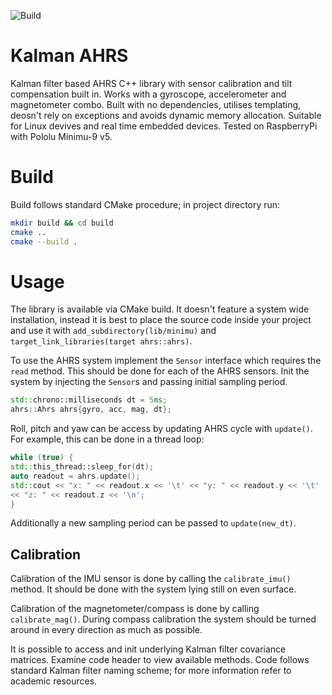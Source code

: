 ![Build](https://github.com/agv-polsl/ekf-ahrs/workflows/Build/badge.svg)

# Kalman AHRS

Kalman filter based AHRS C++ library with sensor calibration and tilt
compensation built in.
Works with a gyroscope, accelerometer and magnetometer combo.
Built with no dependencies, utilises templating, deosn't rely on exceptions and
avoids dynamic memory allocation.
Suitable for Linux devives and real time embedded devices.
Tested on RaspberryPi with Pololu Minimu-9 v5.

# Build

Build follows standard CMake procedure; in project directory run:

```sh
mkdir build && cd build
cmake ..
cmake --build .
```

# Usage

The library is available via CMake build.
It doesn't feature a system wide installation, instead it is best to place the
source code inside your project and use it with `add_subdirectory(lib/minimu)`
and `target_link_libraries(target ahrs::ahrs)`.

To use the AHRS system implement the `Sensor` interface which requires the
`read` method.
This should be done for each of the AHRS sensors.
Init the system by injecting the `Sensor`s and passing initial sampling period.

```cpp
std::chrono::milliseconds dt = 5ms;
ahrs::Ahrs ahrs{gyro, acc, mag, dt};
```

Roll, pitch and yaw can be access by updating AHRS cycle with `update()`.
For example, this can be done in a thread loop:

```cpp
while (true) {
std::this_thread::sleep_for(dt);
auto readout = ahrs.update();
std::cout << "x: " << readout.x << '\t' << "y: " << readout.y << '\t'
<< "z: " << readout.z << '\n';
}
```

Additionally a new sampling period can be passed to `update(new_dt)`.

## Calibration

Calibration of the IMU sensor is done by calling the `calibrate_imu()` method.
It should be done with the system lying still on even surface.

Calibration of the magnetometer/compass is done by calling `calibrate_mag()`.
During compass calibration the system should be turned around in every direction
as much as possible.

It is possible to access and init underlying Kalman filter covariance matrices.
Examine code header to view available methods.
Code follows standard Kalman filter naming scheme; for more information refer to
academic resources.
